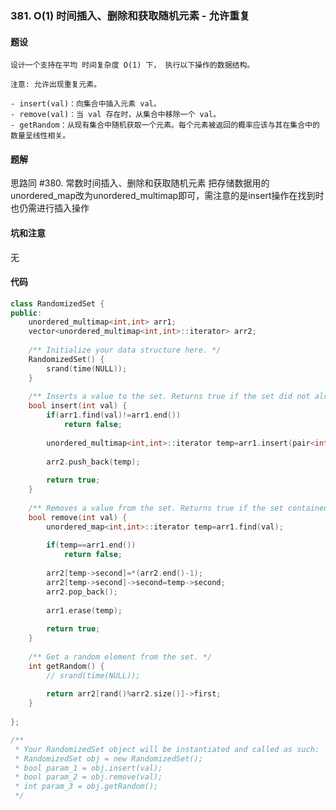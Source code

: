### 381. O(1) 时间插入、删除和获取随机元素 - 允许重复

#### 题设

    设计一个支持在平均 时间复杂度 O(1) 下， 执行以下操作的数据结构。
    
    注意: 允许出现重复元素。
    
    - insert(val)：向集合中插入元素 val。
    - remove(val)：当 val 存在时，从集合中移除一个 val。
    - getRandom：从现有集合中随机获取一个元素。每个元素被返回的概率应该与其在集合中的数量呈线性相关。

#### 题解

思路同 #380. 常数时间插入、删除和获取随机元素 把存储数据用的unordered_map改为unordered_multimap即可，需注意的是insert操作在找到时也仍需进行插入操作

#### 坑和注意

无

#### 代码

```C++
class RandomizedSet {
public:
    unordered_multimap<int,int> arr1;
    vector<unordered_multimap<int,int>::iterator> arr2;
    
    /** Initialize your data structure here. */
    RandomizedSet() {
        srand(time(NULL));
    }
    
    /** Inserts a value to the set. Returns true if the set did not already contain the specified element. */
    bool insert(int val) {
        if(arr1.find(val)!=arr1.end())
            return false;
        
        unordered_multimap<int,int>::iterator temp=arr1.insert(pair<int,int>(val,arr2.size()));
        
        arr2.push_back(temp);
        
        return true;
    }
    
    /** Removes a value from the set. Returns true if the set contained the specified element. */
    bool remove(int val) {
        unordered_map<int,int>::iterator temp=arr1.find(val);
        
        if(temp==arr1.end())
            return false;
        
        arr2[temp->second]=*(arr2.end()-1);
        arr2[temp->second]->second=temp->second;
        arr2.pop_back();
        
        arr1.erase(temp);
        
        return true;
    }
    
    /** Get a random element from the set. */
    int getRandom() {
        // srand(time(NULL));
        
        return arr2[rand()%arr2.size()]->first;
    }
    
};

/**
 * Your RandomizedSet object will be instantiated and called as such:
 * RandomizedSet obj = new RandomizedSet();
 * bool param_1 = obj.insert(val);
 * bool param_2 = obj.remove(val);
 * int param_3 = obj.getRandom();
 */
```

